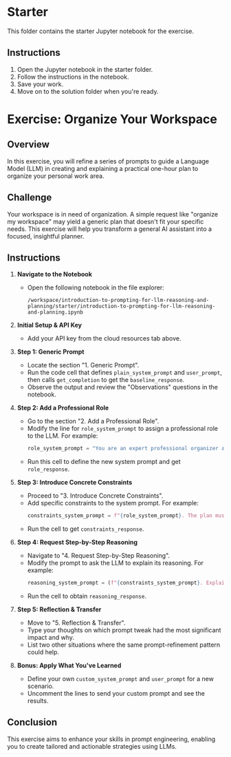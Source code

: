 # Starter

This folder contains the starter Jupyter notebook for the exercise.

## Instructions

1. Open the Jupyter notebook in the starter folder.
2. Follow the instructions in the notebook.
3. Save your work.
4. Move on to the solution folder when you're ready.

# Exercise: Organize Your Workspace

## Overview
In this exercise, you will refine a series of prompts to guide a Language Model (LLM) in creating and explaining a practical one-hour plan to organize your personal work area.

## Challenge
Your workspace is in need of organization. A simple request like "organize my workspace" may yield a generic plan that doesn't fit your specific needs. This exercise will help you transform a general AI assistant into a focused, insightful planner.

## Instructions

1. **Navigate to the Notebook**
   - Open the following notebook in the file explorer: 
     ```
     /workspace/introduction-to-prompting-for-llm-reasoning-and-planning/starter/introduction-to-prompting-for-llm-reasoning-and-planning.ipynb
     ```

2. **Initial Setup & API Key**
   - Add your API key from the cloud resources tab above.

3. **Step 1: Generic Prompt**
   - Locate the section "1. Generic Prompt".
   - Run the code cell that defines `plain_system_prompt` and `user_prompt`, then calls `get_completion` to get the `baseline_response`.
   - Observe the output and review the "Observations" questions in the notebook.

4. **Step 2: Add a Professional Role**
   - Go to the section "2. Add a Professional Role".
   - Modify the line for `role_system_prompt` to assign a professional role to the LLM. For example:
     ```python
     role_system_prompt = "You are an expert professional organizer and productivity coach."
     ```
   - Run this cell to define the new system prompt and get `role_response`.

5. **Step 3: Introduce Concrete Constraints**
   - Proceed to "3. Introduce Concrete Constraints".
   - Add specific constraints to the system prompt. For example:
     ```python
     constraints_system_prompt = f"{role_system_prompt}. The plan must be achievable in one hour and require no purchases, using only existing household items."
     ```
   - Run the cell to get `constraints_response`.

6. **Step 4: Request Step-by-Step Reasoning**
   - Navigate to "4. Request Step-by-Step Reasoning".
   - Modify the prompt to ask the LLM to explain its reasoning. For example:
     ```python
     reasoning_system_prompt = (f"{constraints_system_prompt}. Explain your reasoning for each step of the plan in a thoughtful way before presenting the final checklist.")
     ```
   - Run the cell to obtain `reasoning_response`.

7. **Step 5: Reflection & Transfer**
   - Move to "5. Reflection & Transfer".
   - Type your thoughts on which prompt tweak had the most significant impact and why.
   - List two other situations where the same prompt-refinement pattern could help.

8. **Bonus: Apply What You've Learned**
   - Define your own `custom_system_prompt` and `user_prompt` for a new scenario.
   - Uncomment the lines to send your custom prompt and see the results.

## Conclusion
This exercise aims to enhance your skills in prompt engineering, enabling you to create tailored and actionable strategies using LLMs.

